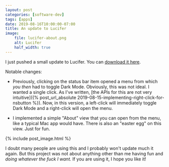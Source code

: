 ```yaml
---
layout: post
categories: [software-dev]
tags: [apps]
date: 2019-08-16T10:00:00-07:00
title: An update to Lucifer
image:
    file: lucifer-about.png
    alt: Lucifer
    half_width: true
---
```


I just pushed a small update to Lucifer. You can [download it here](https://www.hexedbits.com/lucifer).

<!--excerpt-->

Notable changes:

- Previously, clicking on the status bar item opened a menu from which *you then* had to toggle Dark Mode. Obviously, this was not ideal. I wanted a single click. As I've written, [the APIs for this are not very intuitive]({% post_url_absolute 2019-08-15-implementing-right-click-for-nsbutton %}). Now, in this version, a left-click will immediately toggle Dark Mode and a right-click will open the menu.

- I implemented a simple "About" view that you can open from the menu, like a typical Mac app would have. There is also an "easter egg" on this view. Just for fun.

{% include post_image.html %}

I doubt many people are using this and I probably won't update much it again. But this project was not about anything other than me having fun and *doing whatever the fuck I want.* If you are using it, I hope you like it!
